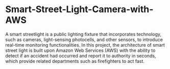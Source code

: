 # Smart-Street-Light-Camera-with-AWS
A smart streetlight is a public lighting fixture that incorporates technology, such as cameras, light-sensing photocells, and other sensors, to introduce real-time monitoring functionalities. In this project, the architecture of smart street light is built upon Amazon Web Services (AWS) with the ability to detect if an accident had occurred and report it to authority in seconds, which provide related departments such as firefighters to act fast.  
